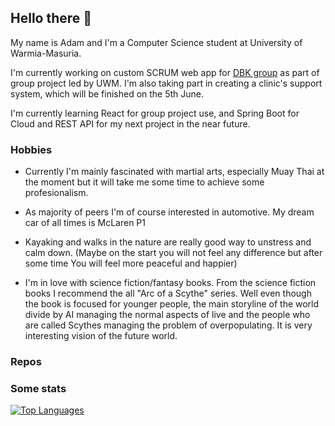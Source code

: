## Hello there 👋

My name is Adam and I'm a Computer Science student at University of Warmia-Masuria.

I'm currently working on custom SCRUM web app for [DBK group](https://grupadbk.com/) as part of group project led by UWM. I'm also taking part in creating a clinic's support system, which will be finished on the 5th June.

I'm currently learning React for group project use, and Spring Boot for Cloud and REST API for my next project in the near future.


### Hobbies

- Currently I'm mainly fascinated with martial arts, especially Muay Thai at the moment but it will take me some time to achieve some profesionalism.

- As majority of peers I'm of course interested in automotive. My dream car of all times is McLaren P1 <!-- 2 zdanie raczej do usunięcia-->

- Kayaking and walks in the nature are really good way to unstress and calm down. (Maybe on the start you will not feel any difference but after some time You will feel more peaceful and happier)

- I'm in love with science fiction/fantasy books. From the science fiction books I recommend the all "Arc of a Scythe" series. Well even though the book is focused for younger people, the main storyline of the world divide by AI managing the normal aspects of live and the people who are called Scythes managing the problem of overpopulating. It is very interesting vision of the future world.


### Repos



### Some stats
[![Top Languages](https://github-readme-stats.vercel.app/api/top-langs/?username=adam4531&layout=compact)](https://github.com/anuraghazra/github-readme-stats)

<!--
**Adam4531/Adam4531** is a ✨ _special_ ✨ repository because its `README.md` (this file) appears on your GitHub profile.

Here are some ideas to get you started:

- 🔭 I’m currently working on ...
- 🌱 I’m currently learning ...
- 👯 I’m looking to collaborate on ...
- 🤔 I’m looking for help with ...
- 💬 Ask me about ...
- 📫 How to reach me: ...
- 😄 Pronouns: ...
- ⚡ Fun fact: ...
-->
